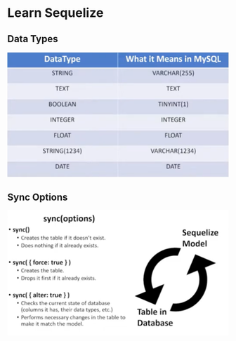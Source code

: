 # Learn Sequelize

## Data Types

![Sequelize Data Types](./docs/Data-Types.png)

## Sync Options

![Sync Options](./docs/Sync-options.png)
